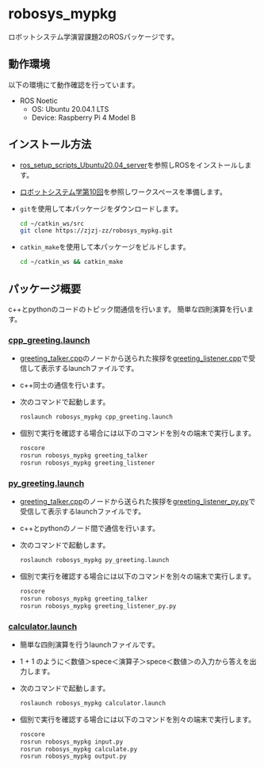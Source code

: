 # robosys_mypkg

ロボットシステム学演習課題2のROSパッケージです。

## 動作環境

以下の環境にて動作確認を行っています。

- ROS Noetic
  - OS: Ubuntu 20.04.1 LTS
  - Device: Raspberry Pi 4 Model B

## インストール方法

- [ros_setup_scripts_Ubuntu20.04_server](http://github.com/ryuichiueda/ros_setup_scripts_Ubuntu20.04_server)を参照しROSをインストールします。

- [ロボットシステム学第10回](https://ryuichiueda.github.io/robosys2020/lesson10_ros.html#/)を参照しワークスペースを準備します。

- `git`を使用して本パッケージをダウンロードします。

  ```bash
  cd ~/catkin_ws/src
  git clone https://zjzj-zz/robosys_mypkg.git
  ```

- `catkin_make`を使用して本パッケージをビルドします。

  ```bash
  cd ~/catkin_ws && catkin_make
  ```

## パッケージ概要

c++とpythonのコードのトピック間通信を行います。
簡単な四則演算を行います。 

### [cpp_greeting.launch](https://github.com/zjzj-zz/robosys_mypkg/blob/main/launch/cpp_greeting.launch)

- [greeting_talker.cpp](https://github.com/zjzj-zz/robosys_mypkg/blob/main/src/greeting_talker.cpp)のノードから送られた挨拶を[greeting_listener.cpp](https://github.com/zjzj-zz/robosys_mypkg/blob/main/src/greeting_listener.cpp)で受信して表示するlaunchファイルです。 
- c++同士の通信を行います。

- 次のコマンドで起動します。

  ```bash
  roslaunch robosys_mypkg cpp_greeting.launch
  ```

- 個別で実行を確認する場合には以下のコマンドを別々の端末で実行します。

  ```bash
  roscore 
  rosrun robosys_mypkg greeting_talker 
  rosrun robosys_mypkg greeting_listener
  ```

### [py_greeting.launch](https://github.com/zjzj-zz/robosys_mypkg/blob/main/launch/py_greeting.launch)

- [greeting_talker.cpp](https://github.com/zjzj-zz/robosys_mypkg/blob/main/src/greeting_talker.cpp)のノードから送られた挨拶を[greeting_listener_py.py](https://github.com/zjzj-zz/robosys_mypkg/blob/main/scripts/greeting_listener_py.py)で受信して表示するlaunchファイルです。 
- c++とpythonのノード間で通信を行います。

- 次のコマンドで起動します。

  ```bash
  roslaunch robosys_mypkg py_greeting.launch
  ```

- 個別で実行を確認する場合には以下のコマンドを別々の端末で実行します。

  ```bash
  roscore
  rosrun robosys_mypkg greeting_talker
  rosrun robosys_mypkg greeting_listener_py.py
  ```
### [calculator.launch](https://github.com/zjzj-zz/robosys_mypkg/blob/main/launch/calculator.launch)

- 簡単な四則演算を行うlaunchファイルです。
- 1 + 1 のように＜数値＞spece＜演算子＞spece＜数値＞の入力から答えを出力します。

- 次のコマンドで起動します。

  ```bash
  roslaunch robosys_mypkg calculator.launch
  ```

- 個別で実行を確認する場合には以下のコマンドを別々の端末で実行します。

  ```bash
  roscore
  rosrun robosys_mypkg input.py
  rosrun robosys_mypkg calculate.py
  rosrun robosys_mypkg output.py
  ```
